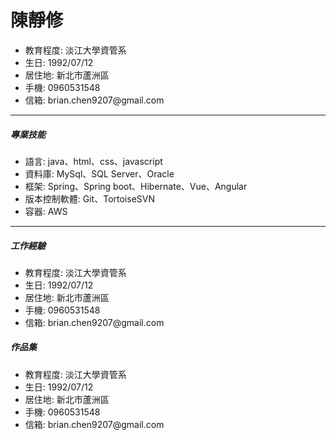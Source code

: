 <body>
    <h1>陳靜修</h1>
    <div>
        <ul>
            <li>教育程度: 淡江大學資管系</li>
            <li>生日: 1992/07/12</li>
            <li>居住地: 新北市蘆洲區</li>
            <li>手機: 0960531548</li>
            <li>信箱: brian.chen9207@gmail.com</li>
        </ul>
    </div>
    <hr>
    <div>
        <h5>專業技能</h5>
        <ul>
            <li>語言: java、html、css、javascript</li>
            <li>資料庫: MySql、SQL Server、Oracle</li>
            <li>框架: Spring、Spring boot、Hibernate、Vue、Angular</li>
            <li>版本控制軟體: Git、TortoiseSVN</li>
            <li>容器: AWS</li>
        </ul>
    </div>
    <hr>
    <div>
        <h5>工作經驗</h5>
        <ul>
            <li>教育程度: 淡江大學資管系</li>
            <li>生日: 1992/07/12</li>
            <li>居住地: 新北市蘆洲區</li>
            <li>手機: 0960531548</li>
            <li>信箱: brian.chen9207@gmail.com</li>
        </ul>
    </div>
    <div>
        <h5>作品集</h5>
        <div>
            <ul>
                <li>教育程度: 淡江大學資管系</li>
                <li>生日: 1992/07/12</li>
                <li>居住地: 新北市蘆洲區</li>
                <li>手機: 0960531548</li>
                <li>信箱: brian.chen9207@gmail.com</li>
            </ul>
        </div>
    </div>
</body>
